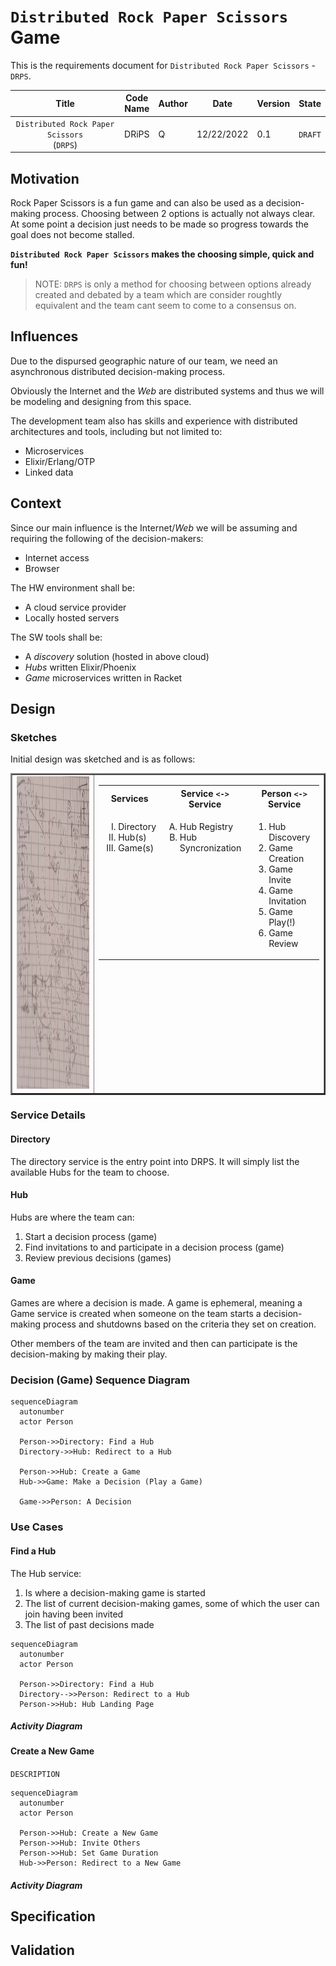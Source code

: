 # `Distributed Rock Paper Scissors` Game

This is the requirements document for `Distributed Rock Paper Scissors` - `DRPS`.

| Title | Code<br/>Name | Author | Date | Version | State |
|:-----:|------|--------|------|-------|------|
| `Distributed Rock Paper Scissors`<br/>(`DRPS`) | DRiPS | Q | 12/22/2022 | 0.1 | `DRAFT` |

## Motivation

Rock Paper Scissors is a fun game and can also be used as a decision-making process. Choosing between 2 options is actually not always clear. At some point a decision just needs to be made so progress towards the goal does not become stalled.

**`Distributed Rock Paper Scissors` makes the choosing simple, quick and fun!**

> NOTE: `DRPS` is only a method for choosing between options already created and debated by a team which are consider roughtly equivalent and the team cant seem to come to a consensus on.

## Influences

Due to the dispursed geographic nature of our team, we need an asynchronous distributed decision-making process.

Obviously the Internet and the *Web* are distributed systems and thus we will be modeling and designing from this space.

The development team also has skills and experience with distributed architectures and tools, including but not limited to:

* Microservices
* Elixir/Erlang/OTP
* Linked data


## Context

Since our main influence is the Internet/*Web* we will be assuming and requiring the following of the decision-makers:

* Internet access
* Browser

The HW environment shall be:

* A cloud service provider
* Locally hosted servers

The SW tools shall be:

* A *discovery* solution (hosted in above cloud)
* *Hubs* written Elixir/Phoenix
* *Game* microservices written in Racket

## Design

### Sketches

Initial design was sketched and is as follows:

<table border="2"><tr>
<td><img src="design-sketch-01.jpeg" height="500"></td>
<td valign="top"><table>
  <tr>
    <th>Services</th>
    <th>Service <code>&lt;-&gt;</code> Service</th>
    <th>Person <code>&lt;-&gt;</code> Service</th>
  </tr>
  <tr>
    <td valign="top">
      <ol type="I">
        <li>Directory</li>
        <li>Hub(s)</li>
        <li>Game(s)</li>
      </ol>
    </td>
    <td valign="top">
      <ol type="A">
        <li>Hub Registry</li>
        <li>Hub Syncronization</li>
      </ol>
    </td>
    <td valign="top">
      <ol type="1">
        <li>Hub Discovery</li>
        <li>Game Creation</li>
        <li>Game Invite</li>
        <li>Game Invitation</li>
        <li>Game Play(!)</li>
        <li>Game Review</li>
      </ol>
    </td>
  </tr>
</table></td>
</tr></table>

### Service Details

#### Directory

The directory service is the entry point into DRPS. It will simply list the available Hubs for the team to choose.

#### Hub

Hubs are where the team can:

1. Start a decision process (game)
2. Find invitations to and participate in a decision process (game)
3. Review previous decisions (games)

#### Game

Games are where a decision is made. A game is ephemeral, meaning a Game service is created when someone on the team starts a decision-making process and shutdowns based on the criteria they set on creation.

Other members of the team are invited and then can participate is the decision-making by making their play.

### Decision (Game) Sequence Diagram

```mermaid
sequenceDiagram
  autonumber
  actor Person

  Person->>Directory: Find a Hub
  Directory->>Hub: Redirect to a Hub

  Person->>Hub: Create a Game
  Hub->>Game: Make a Decision (Play a Game)

  Game->>Person: A Decision
```

### Use Cases

#### Find a Hub

The Hub service:

1. Is where a decision-making game is started
1. The list of current decision-making games, some of which the user can join having been invited
1. The list of past decisions made



```mermaid
sequenceDiagram
  autonumber
  actor Person

  Person->>Directory: Find a Hub
  Directory-->>Person: Redirect to a Hub
  Person->>Hub: Hub Landing Page
```

##### Activity Diagram

#### Create a New Game

`DESCRIPTION`

```mermaid
sequenceDiagram
  autonumber
  actor Person
  
  Person->>Hub: Create a New Game
  Person->>Hub: Invite Others
  Person->>Hub: Set Game Duration
  Hub->>Person: Redirect to a New Game
```

##### Activity Diagram

## Specification

## Validation